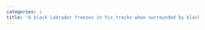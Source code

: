 ```yaml
---
categories: i
title: "A black Labrador freezes in his tracks when surrounded by black cat halloween decorations"
---
```

